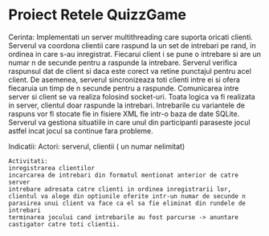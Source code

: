 # Proiect Retele QuizzGame

Cerinta:
Implementati un server multithreading care suporta oricati clienti. Serverul va coordona clientii care raspund la un set de intrebari pe rand, in ordinea in care s-au inregistrat. Fiecarui client i se pune o intrebare si are un numar n de secunde pentru a raspunde la intrebare. Serverul verifica raspunsul dat de client si daca este corect va retine punctajul pentru acel client. De asemenea, serverul sincronizeaza toti clienti intre ei si ofera fiecaruia un timp de n secunde pentru a raspunde. Comunicarea intre server si client se va realiza folosind socket-uri. Toata logica va fi realizata in server, clientul doar raspunde la intrebari. Intrebarile cu variantele de raspuns vor fi stocate fie in fisiere XML fie intr-o baza de date SQLite. Serverul va gestiona situatiile in care unul din participanti paraseste jocul astfel incat jocul sa continue fara probleme. 

Indicatii:
Actori: serverul, clientii ( un numar nelimitat)

    Activitati:
    inregistrarea clientilor
    incarcarea de intrebari din formatul mentionat anterior de catre server
    intrebare adresata catre clienti in ordinea inregistrarii lor, clientul va alege din optiunile oferite intr-un numar de secunde n
    parasirea unui client va face ca el sa fie eliminat din rundele de intrebari
    terminarea jocului cand intrebarile au fost parcurse -> anuntare castigator catre toti clientii.
